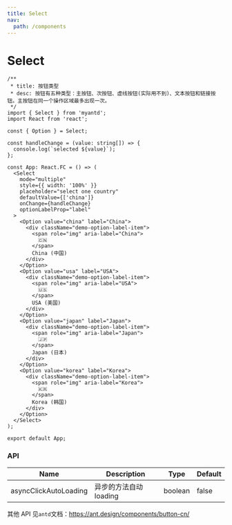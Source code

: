 ```yaml
---
title: Select
nav:
  path: /components
---
```


# Select

```tsx
/**
 * title: 按钮类型
 * desc: 按钮有五种类型：主按钮、次按钮、虚线按钮(实际用不到)、文本按钮和链接按钮。主按钮在同一个操作区域最多出现一次。
 */
import { Select } from 'myantd';
import React from 'react';

const { Option } = Select;

const handleChange = (value: string[]) => {
  console.log(`selected ${value}`);
};

const App: React.FC = () => (
  <Select
    mode="multiple"
    style={{ width: '100%' }}
    placeholder="select one country"
    defaultValue={['china']}
    onChange={handleChange}
    optionLabelProp="label"
  >
    <Option value="china" label="China">
      <div className="demo-option-label-item">
        <span role="img" aria-label="China">
          🇨🇳
        </span>
        China (中国)
      </div>
    </Option>
    <Option value="usa" label="USA">
      <div className="demo-option-label-item">
        <span role="img" aria-label="USA">
          🇺🇸
        </span>
        USA (美国)
      </div>
    </Option>
    <Option value="japan" label="Japan">
      <div className="demo-option-label-item">
        <span role="img" aria-label="Japan">
          🇯🇵
        </span>
        Japan (日本)
      </div>
    </Option>
    <Option value="korea" label="Korea">
      <div className="demo-option-label-item">
        <span role="img" aria-label="Korea">
          🇰🇷
        </span>
        Korea (韩国)
      </div>
    </Option>
  </Select>
);

export default App;
```

### API

| Name                  | Description            | Type    | Default |
| --------------------- | ---------------------- | ------- | ------- |
| asyncClickAutoLoading | 异步的方法自动 loading | boolean | false   |

其他 API 见`antd`文档：https://ant.design/components/button-cn/
